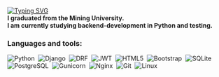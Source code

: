 [![Typing SVG](https://readme-typing-svg.herokuapp.com?pause=1000&center=True&color=0088cc&font=Ultra&size=25&lines=Hi+there%2C+I'm+Timofei+👋🏻)](https://git.io/typing-svg)  
**I graduated from the Mining University.  
I am currently studying backend-development in Python and testing.**


### Languages and tools:
<div>
    <img src="https://img.shields.io/badge/python-3670A0?style=flat&logo=python&logoColor=ffdd54" title="Python" alt="Python"/>&nbsp;
    <img src="https://img.shields.io/badge/django-%23092E20.svg?style=flat&logo=django&logoColor=white" title="Django" alt="Django"/>&nbsp;
    <img src="https://img.shields.io/badge/django-REST-ff1709?style=flat&logo=django&logoColor=white&color=ff1709&labelColor=gray" title="DRF" alt="DRF"/>&nbsp;
    <img src="https://img.shields.io/badge/JWT-black?style=flat&logo=JSON%20web%20tokens" title="JWT" alt="JWT"/>&nbsp;
    <img src="https://img.shields.io/badge/HTML5-%23E34F26.svg?style=flat&logo=html5&logoColor=white" title="HTML5" alt="HTML5"/>&nbsp;
    <img src="https://img.shields.io/badge/Bootstrap-%23563D7C.svg?style=flat&logo=bootstrap&logoColor=white" title="Bootstrap" alt="Bootstrap"/>&nbsp;
    <img src="https://img.shields.io/badge/SQLite-%2307405e.svg?style=flat&logo=sqlite&logoColor=white" title="SQLite" alt="SQLite"/>&nbsp;
    <img src="https://img.shields.io/badge/PostgreSQL-%23316192.svg?style=flat&logo=postgresql&logoColor=white" title="PostgreSQL" alt="PostgreSQL"/>&nbsp;
    <img src="https://img.shields.io/badge/gunicorn-%298729.svg?style=flat&logo=gunicorn&logoColor=white" title="Gunicorn" alt="Gunicorn"/>&nbsp;
    <img src="https://img.shields.io/badge/NGINX-%23009639.svg?style=flat&logo=nginx&logoColor=white" title="Nginx" alt="Nginx"/>&nbsp;
    <img src="https://img.shields.io/badge/git-%23F05033.svg?style=flat&logo=git&logoColor=white" title="Git" alt="Git"/>&nbsp;
    <img src="https://img.shields.io/badge/Linux-FCC624?style=flat&logo=linux&logoColor=black" title="Linux" alt="Linux"/>&nbsp;
</div>

<!---
TimofeiMedvedev/TimofeiMedvedev is a ✨ special ✨ repository because its `README.md` (this file) appears on your GitHub profile.
You can click the Preview link to take a look at your changes.
--->
 
